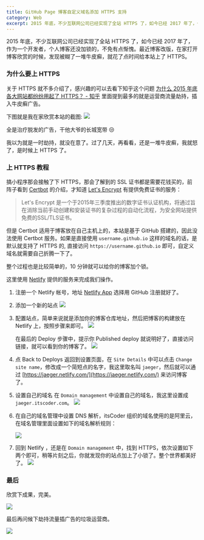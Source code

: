 ```yaml
---
title: GitHub Page 博客自定义域名添加 HTTPS 支持
category: Web
excerpt: 2015 年底，不少互联网公司已经实现了全站 HTTPS 了，如今已经 2017 年了，作为一个开发者，个人博客还没加锁的，不免有点惭愧。最近博客改版，在家打开博客欣赏的时候，发现被糊了一堆牛皮癣，就花了点时间给本站上了 HTTPS。 
---
```


2015 年底，不少互联网公司已经实现了全站 HTTPS 了，如今已经 2017 年了，作为一个开发者，个人博客还没加锁的，不免有点惭愧。最近博客改版，在家打开博客欣赏的时候，发现被糊了一堆牛皮癣，就花了点时间给本站上了 HTTPS。 

### 为什么要上 HTTPS

关于 HTTPS 就不多介绍了，感兴趣的可以去看下知乎这个问题 [为什么 2015 年底各大网站都纷纷用起了 HTTPS？ \- 知乎](https://www.zhihu.com/question/40371841) 里面提到最多的就是运营商流量劫持，插入牛皮癣广告。

下图就是我在家欣赏本站的截图:
![](/img/postimg/blog_with_ad.jpeg)

全是治疗脱发的广告，干他大爷的长城宽带 😒

我以为就是一时劫持，就没在意了。过了几天，再看看，还是一堆牛皮癣，我就怒了，是时候上 HTTPS 了。

### 上 HTTPS 教程

搞小程序那会接触了下 HTTPS，那会了解到的 SSL 证书都是需要花钱买的，前阵子看到 [Certbot](https://certbot.eff.org/) 的介绍，才知道 [Let's Encrypt](https://letsencrypt.org/) 有提供免费证书的服务：

> Let's Encrypt 是一个于2015年三季度推出的数字证书认证机构，将通过旨在消除当前手动创建和安装证书的复杂过程的自动化流程，为安全网站提供免费的SSL/TLS证书。

但是 Certbot 适用于博客放在自己主机上的，本站是基于 GitHub 搭建的，因此没法使用 Certbot 服务。如果是直接使用 `username.github.io` 这样的域名的话，是默认就支持了 HTTPS 的, 直接访问 `https://username.github.io` 即可，自定义域名就需要自己折腾一下了。

整个过程也是比较简单的，10 分钟就可以给你的博客加个锁。

这里使用 [Netlify](https://www.netlify.com/) 提供的服务来完成我们操作。

1. 注册一个 Netlify 帐号，地址 [Netlify App](https://app.netlify.com/signup) 选择用 GitHub 注册就好了。

2. 添加一个新的站点
    ![](/img/postimg/netlify_add_site.jpg)

3. 配置站点，简单来说就是添加你的博客仓库地址，然后把博客的构建放在 Netlify 上，按照步骤来即可。
    ![](/img/postimg/netify_select_repo.jpg)

    在最后的 Deploy 步骤中，提示你 Published deploy 就说明好了，直接访问链接，就可以看到你的博客了。
    ![](/img/postimg/deploy_result.jpg)

4. 点 Back to Deploys 返回到设置页面，在 `Site Details` 中可以点击 `Change site name`，修改成一个简短点的名字，我这里取名叫 `jaeger`，然后就可以通过 [https://jaeger.netlify.com/](https://jaeger.netlify.com/) 来访问博客了。

5. 设置自己的域名
    在 `Domain management` 中设置自己的域名，我这里设置成 `jaeger.itscoder.com`。
     ![](/img/postimg/domin_setting.jpg)

6. 在自己的域名管理中设置 DNS 解析，itsCoder 组织的域名使用的是阿里云，在域名管理里面设置如下的域名解析规则：

    ![](/img/postimg/set_domain_dns.png)

7. 回到 Netlify ，还是在 `Domain management` 中，找到 HTTPS，依次设置如下两个即可，稍等片刻之后，你就发现你的站点加上了小锁了。整个世界都美好了。
  ![](/img/postimg/netlify_https_setting.jpg)

### 最后 

欣赏下成果，完美。
    
![](/img/postimg/laobie_blog.jpg)



最后再问候下劫持流量插广告的垃圾运营商。

![](/img/postimg/fuck_ad.jpg)



















